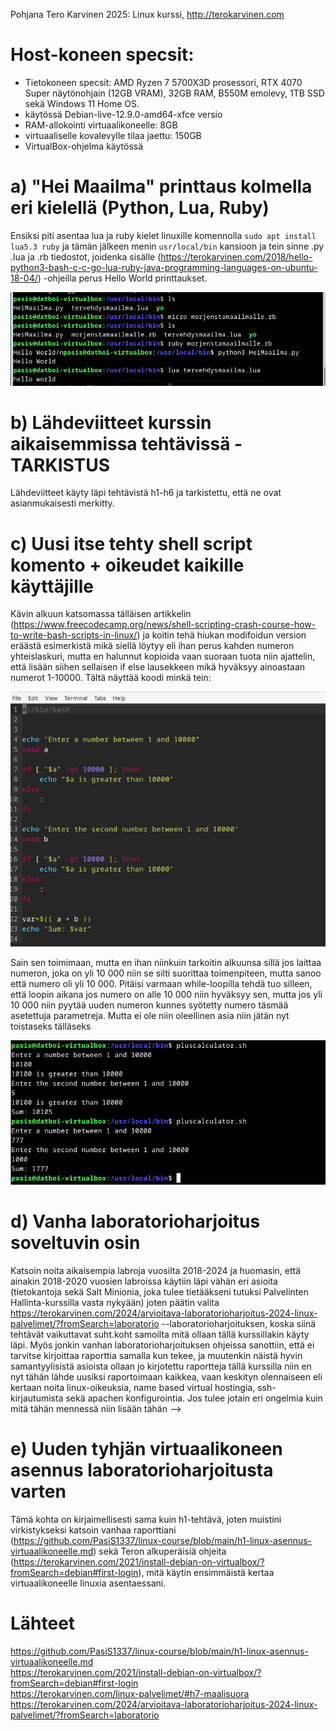 Pohjana Tero Karvinen 2025: Linux kurssi, http://terokarvinen.com

# Host-koneen specsit:

- Tietokoneen specsit: AMD Ryzen 7 5700X3D prosessori, RTX 4070 Super näytönohjain (12GB VRAM), 32GB RAM, B550M emolevy, 1TB SSD sekä Windows 11 Home OS.
- käytössä Debian-live-12.9.0-amd64-xfce versio
- RAM-allokointi virtuaalikoneelle: 8GB
- virtuaaliselle kovalevylle tilaa jaettu: 150GB
- VirtualBox-ohjelma käytössä


# a) "Hei Maailma" printtaus kolmella eri kielellä (Python, Lua, Ruby)

Ensiksi piti asentaa lua ja ruby kielet linuxille komennolla `sudo apt install lua5.3 ruby` ja tämän jälkeen menin `usr/local/bin` kansioon ja tein sinne .py .lua ja .rb tiedostot, joidenka sisälle (https://terokarvinen.com/2018/hello-python3-bash-c-c-go-lua-ruby-java-programming-languages-on-ubuntu-18-04/) -ohjeilla perus Hello World printtaukset. 

![Alt Text](images/Week7image1.png)

# b) Lähdeviitteet kurssin aikaisemmissa tehtävissä - TARKISTUS

Lähdeviitteet käyty läpi tehtävistä h1-h6 ja tarkistettu, että ne ovat asianmukaisesti merkitty.


# c) Uusi itse tehty shell script komento + oikeudet kaikille käyttäjille

Kävin alkuun katsomassa tälläisen artikkelin (https://www.freecodecamp.org/news/shell-scripting-crash-course-how-to-write-bash-scripts-in-linux/) ja koitin tehä hiukan modifoidun version eräästä esimerkistä mikä siellä löytyy eli ihan perus kahden numeron yhteislaskuri, mutta en halunnut kopioida vaan suoraan tuota niin ajattelin, että lisään siihen sellaisen if else lausekkeen mikä hyväksyy ainoastaan numerot 1-10000. Tältä näyttää koodi minkä tein:

![Alt Text](images/Week7image3.png)

Sain sen toimimaan, mutta en ihan niinkuin tarkoitin alkuunsa sillä jos laittaa numeron, joka on yli 10 000 niin se silti suorittaa toimenpiteen, mutta sanoo että numero oli yli 10 000. Pitäisi varmaan while-loopilla tehdä tuo silleen, että loopin aikana jos numero on alle 10 000 niin hyväksyy sen, mutta jos yli 10 000 niin pyytää uuden numeron kunnes syötetty numero täsmää asetettuja parametreja. Mutta ei ole niin oleellinen asia niin jätän nyt toistaseks tälläseks

![Alt Text](images/Week7image2.png)


# d) Vanha laboratorioharjoitus soveltuvin osin

Katsoin noita aikaisempia labroja vuosilta 2018-2024 ja huomasin, että ainakin 2018-2020 vuosien labroissa käytiin läpi vähän eri asioita (tietokantoja sekä Salt Minionia, joka tulee tietääkseni tutuksi Palvelinten Hallinta-kurssilla vasta nykyään) joten päätin valita https://terokarvinen.com/2024/arvioitava-laboratorioharjoitus-2024-linux-palvelimet/?fromSearch=laboratorio  --laboratorioharjoituksen, koska siinä tehtävät vaikuttavat suht.koht samoilta mitä ollaan tällä kurssillakin käyty läpi. Myös jonkin vanhan laboratorioharjoituksen ohjeissa sanottiin, että ei tarvitse kirjoittaa raporttia samalla kun tekee, ja muutenkin näistä hyvin samantyylisistä asioista ollaan jo kirjotettu raportteja tällä kurssilla niin en nyt tähän lähde uusiksi raportoimaan kaikkea, vaan keskityn olennaiseen eli kertaan noita linux-oikeuksia, name based virtual hostingia, ssh-kirjautumista sekä apachen konfigurointia. Jos tulee jotain eri ongelmia kuin mitä tähän mennessä niin lisään tähän -->

# e) Uuden tyhjän virtuaalikoneen asennus laboratorioharjoitusta varten

Tämä kohta on kirjaimellisesti sama kuin h1-tehtävä, joten muistini virkistykseksi katsoin vanhaa raporttiani (https://github.com/PasiS1337/linux-course/blob/main/h1-linux-asennus-virtuaalikoneelle.md) sekä Teron alkuperäisiä ohjeita (https://terokarvinen.com/2021/install-debian-on-virtualbox/?fromSearch=debian#first-login), mitä käytin ensimmäistä kertaa virtuaalikoneelle linuxia asentaessani.


# Lähteet

https://github.com/PasiS1337/linux-course/blob/main/h1-linux-asennus-virtuaalikoneelle.md <br>
https://terokarvinen.com/2021/install-debian-on-virtualbox/?fromSearch=debian#first-login <br>
https://terokarvinen.com/linux-palvelimet/#h7-maalisuora <br>
https://terokarvinen.com/2024/arvioitava-laboratorioharjoitus-2024-linux-palvelimet/?fromSearch=laboratorio <br>



